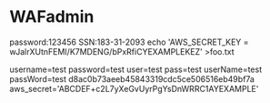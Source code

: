 # WAFadmin
password:123456
SSN:183-31-2093
echo 'AWS_SECRET_KEY = wJalrXUtnFEMI/K7MDENG/bPxRfiCYEXAMPLEKEZ' >foo.txt

username=test
password=test
user=test
pass=test
userName=test
passWord=test
d8ac0b73aeeb45843319cdc5ce506516eb49bf7a
aws_secret='ABCDEF+c2L7yXeGvUyrPgYsDnWRRC1AYEXAMPLE'
